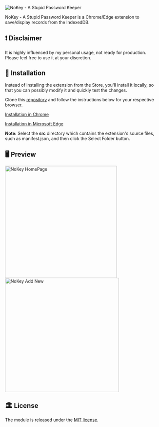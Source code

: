 ![NoKey - A Stupid Password Keeper](https://github.com/user-attachments/assets/6799d6c8-83bd-45cb-a268-2276bab445f1)

NoKey - A Stupid Password Keeper is a Chrome/Edge extension to save/display records from the IndexedDB.

## ❗ Disclaimer

It is highly influenced by my personal usage, not ready for production. Please feel free to use it at your discretion.

## 🚀 Installation

Instead of installing the extension from the Store, you'll install it locally, so that you can possibly modify it and quickly test the changes.

Clone this [repository](https://github.com/juashyam/nokey-password-keeper) and follow the instructions below for your respective browser.

[Installation in Chrome](https://developer.chrome.com/docs/extensions/get-started/tutorial/hello-world#load-unpacked)

[Installation in Microsoft Edge](https://learn.microsoft.com/en-us/microsoft-edge/extensions-chromium/getting-started/part1-simple-extension#install-the-sample-locally)

**Note:** Select the **src** directory which contains the extension's source files, such as manifest.json, and then click the Select Folder button.


## 🖥 Preview

<img width="366" alt="NoKey HomePage" src="https://github.com/user-attachments/assets/6d4113f2-fea4-46f6-8f2d-932bfd6af457" />
<img width="373" alt="NoKey Add New" src="https://github.com/user-attachments/assets/0ac3c148-2d27-4692-a493-2dae26035b9a" />


## 🏛️ License

The module is released under the [MIT license](https://github.com/juashyam/nokey-password-keeper/blob/main/LICENSE).

